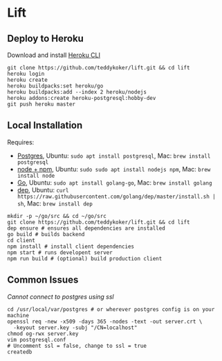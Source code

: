 # Lift

## Deploy to Heroku
Download and install [Heroku CLI](https://devcenter.heroku.com/articles/heroku-cli#download-and-install)
```shell
git clone https://github.com/teddykoker/lift.git && cd lift
heroku login
heroku create
heroku buildpacks:set heroku/go
heroku buildpacks:add --index 2 heroku/nodejs
heroku addons:create heroku-postgresql:hobby-dev
git push heroku master
```

## Local Installation
Requires:
* [Postgres](https://www.postgresql.org/), Ubuntu: `sudo apt install postgresql`, Mac: `brew install postgresql`
* [node + npm](https://nodejs.org/en/), Ubuntu: `sudo sudo apt install nodejs npm`, Mac: `brew install node`
* [Go](https://golang.org/dl/), Ubuntu: `sudo apt install golang-go`, Mac: `brew install golang`
* [dep](https://golang.github.io/dep/), Ubuntu: `curl https://raw.githubusercontent.com/golang/dep/master/install.sh | sh`, Mac: `brew install dep`

```shell
mkdir -p ~/go/src && cd ~/go/src
git clone https://github.com/teddykoker/lift.git && cd lift
dep ensure # ensures all dependencies are installed
go build # builds backend
cd client
npm install # install client dependencies
npm start # runs developent server
npm run build # (optional) build production client
```


## Common Issues
*Cannot connect to postgres using ssl*
```shell
cd /usr/local/var/postgres # or wherever postgres config is on your machine
openssl req -new -x509 -days 365 -nodes -text -out server.crt \
  -keyout server.key -subj "/CN=localhost"
chmod og-rwx server.key
vim postgresql.conf
# Uncomment ssl = false, change to ssl = true
createdb
```
